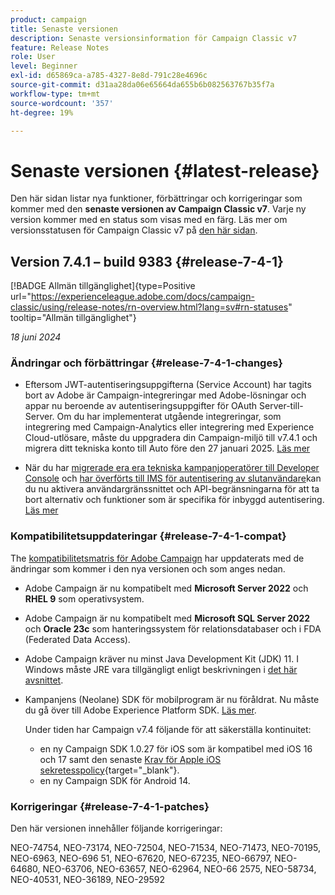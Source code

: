 ```yaml
---
product: campaign
title: Senaste versionen
description: Senaste versionsinformation för Campaign Classic v7
feature: Release Notes
role: User
level: Beginner
exl-id: d65869ca-a785-4327-8e8d-791c28e4696c
source-git-commit: d31aa28da06e65664da655b6b082563767b35f7a
workflow-type: tm+mt
source-wordcount: '357'
ht-degree: 19%

---
```


# Senaste versionen {#latest-release}

Den här sidan listar nya funktioner, förbättringar och korrigeringar som kommer med den **senaste versionen av Campaign Classic v7**. Varje ny version kommer med en status som visas med en färg. Läs mer om versionsstatusen för Campaign Classic v7 på [den här sidan](rn-overview.md).

## Version 7.4.1 – build 9383 {#release-7-4-1}

[!BADGE Allmän tillgänglighet]{type=Positive url="https://experienceleague.adobe.com/docs/campaign-classic/using/release-notes/rn-overview.html?lang=sv#rn-statuses" tooltip="Allmän tillgänglighet"}

_18 juni 2024_

### Ändringar och förbättringar {#release-7-4-1-changes}

* Eftersom JWT-autentiseringsuppgifterna (Service Account) har tagits bort av Adobe är Campaign-integreringar med Adobe-lösningar och appar nu beroende av autentiseringsuppgifter för OAuth Server-till-Server. Om du har implementerat utgående integreringar, som integrering med Campaign-Analytics eller integrering med Experience Cloud-utlösare, måste du uppgradera din Campaign-miljö till v7.4.1 och migrera ditt tekniska konto till Auto före den 27 januari 2025. [Läs mer](../../integrations/using/oauth-technical-account.md)

* När du har [migrerade era era tekniska kampanjoperatörer till Developer Console](../../technotes/using/ims-migration.md) och [har överförts till IMS för autentisering av slutanvändare](../../technotes/using/migrate-users-to-ims.md)kan du nu aktivera användargränssnittet och API-begränsningarna för att ta bort alternativ och funktioner som är specifika för inbyggd autentisering. [Läs mer](../../technotes/using/impact-ims-migration.md)



### Kompatibilitetsuppdateringar {#release-7-4-1-compat}

The [kompatibilitetsmatris för Adobe Campaign](compatibility-matrix.md) har uppdaterats med de ändringar som kommer i den nya versionen och som anges nedan.

* Adobe Campaign är nu kompatibelt med **Microsoft Server 2022** och **RHEL 9** som operativsystem.

* Adobe Campaign är nu kompatibelt med **Microsoft SQL Server 2022** och **Oracle 23c** som hanteringssystem för relationsdatabaser och i FDA (Federated Data Access).

* Adobe Campaign kräver nu minst Java Development Kit (JDK) 11. I Windows måste JRE vara tillgängligt enligt beskrivningen i [det här avsnittet](../../installation/using/application-server.md#jdk).

* Kampanjens (Neolane) SDK för mobilprogram är nu föråldrat. Nu måste du gå över till Adobe Experience Platform SDK. [Läs mer](deprecated-features.md).

  Under tiden har Campaign v7.4 följande för att säkerställa kontinuitet:

   * en ny Campaign SDK 1.0.27 för iOS som är kompatibel med iOS 16 och 17 samt den senaste [Krav för Apple iOS sekretesspolicy](https://developer.apple.com/news/?id=r1henawx){target="_blank"}.
   * en ny Campaign SDK för Android 14.


### Korrigeringar {#release-7-4-1-patches}

Den här versionen innehåller följande korrigeringar:

NEO-74754, NEO-73174, NEO-72504, NEO-71534, NEO-71473, NEO-70195, NEO-6963, NEO-696 51, NEO-67620, NEO-67235, NEO-66797, NEO-64680, NEO-63706, NEO-63657, NEO-62964, NEO-66 2575, NEO-58734, NEO-40531, NEO-36189, NEO-29592

